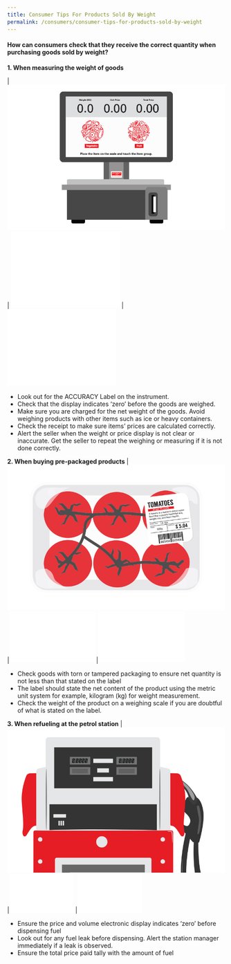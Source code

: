```yaml
---
title: Consumer Tips For Products Sold By Weight
permalink: /consumers/consumer-tips-for-products-sold-by-weight
---
```


#### How can consumers check that they receive the correct quantity when purchasing goods sold by weight? 

**1. When measuring the weight of goods**

| ![illustration-02](/images/Consumers/illustration-02.jpg) | ![blank](images/about/blank.png) | ![blank](images/about/blank.png) 

- Look out for the ACCURACY Label on the instrument.
- Check that the display indicates ‘zero’ before the goods are weighed.
- Make sure you are charged for the net weight of the goods. Avoid weighing products with other items such as ice or heavy containers.
- Check the receipt to make sure items’ prices are calculated correctly.
- Alert the seller when the weight or price display is not clear or inaccurate. Get the seller to repeat the weighing or measuring if it is not done correctly.

**2. When buying pre-packaged products**
| ![illustration-01](/images/Consumers/illustration-01.jpg)|![blank](images/about/blank2.png)|![blank](images/about/blank2.png) 

- Check goods with torn or tampered packaging to ensure net quantity is not less than that stated on the label
- The label should state the net content of the product using the metric unit system for example, kilogram (kg) for weight measurement.
- Check the weight of the product on a weighing scale if you are doubtful of what is stated on the label.

**3. When refueling at the petrol station**
| ![illustration-03](/images/Consumers/illustration-03.jpg) |![blank](images/about/blank1.png) |![blank](images/about/blank1.png)

- Ensure the price and volume electronic display indicates ‘zero’ before dispensing fuel
- Look out for any fuel leak before dispensing. Alert the station manager immediately if a leak is observed.
- Ensure the total price paid tally with the amount of fuel 
